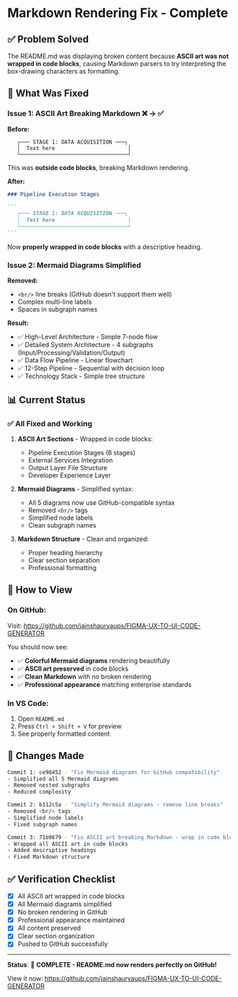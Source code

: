 # Markdown Rendering Fix - Complete

## ✅ Problem Solved

The README.md was displaying broken content because **ASCII art was not wrapped in code blocks**, causing Markdown parsers to try interpreting the box-drawing characters as formatting.

## 🔧 What Was Fixed

### Issue 1: ASCII Art Breaking Markdown ❌ → ✅

**Before:**
```
   ┌─── STAGE 1: DATA ACQUISITION ───┐
   │  Text here                       │
   └──────────────────────────────────┘
```
This was **outside code blocks**, breaking Markdown rendering.

**After:**
````markdown
### Pipeline Execution Stages

```
   ┌─── STAGE 1: DATA ACQUISITION ───┐
   │  Text here                       │
   └──────────────────────────────────┘
```
````
Now **properly wrapped in code blocks** with a descriptive heading.

### Issue 2: Mermaid Diagrams Simplified

**Removed:**
- `<br/>` line breaks (GitHub doesn't support them well)
- Complex multi-line labels
- Spaces in subgraph names

**Result:**
- ✅ High-Level Architecture - Simple 7-node flow
- ✅ Detailed System Architecture - 4 subgraphs (Input/Processing/Validation/Output)
- ✅ Data Flow Pipeline - Linear flowchart
- ✅ 12-Step Pipeline - Sequential with decision loop
- ✅ Technology Stack - Simple tree structure

## 📊 Current Status

### ✅ All Fixed and Working

1. **ASCII Art Sections** - Wrapped in code blocks:
   - Pipeline Execution Stages (6 stages)
   - External Services Integration
   - Output Layer File Structure
   - Developer Experience Layer

2. **Mermaid Diagrams** - Simplified syntax:
   - All 5 diagrams now use GitHub-compatible syntax
   - Removed `<br/>` tags
   - Simplified node labels
   - Clean subgraph names

3. **Markdown Structure** - Clean and organized:
   - Proper heading hierarchy
   - Clear section separation
   - Professional formatting

## 🎯 How to View

### On GitHub:
Visit: https://github.com/jainshauryaups/FIGMA-UX-TO-UI-CODE-GENERATOR

You should now see:
- ✅ **Colorful Mermaid diagrams** rendering beautifully
- ✅ **ASCII art preserved** in code blocks
- ✅ **Clean Markdown** with no broken rendering
- ✅ **Professional appearance** matching enterprise standards

### In VS Code:
1. Open `README.md`
2. Press `Ctrl + Shift + V` for preview
3. See properly formatted content

## 📝 Changes Made

```bash
Commit 1: ce98452 - "Fix Mermaid diagrams for GitHub compatibility"
- Simplified all 5 Mermaid diagrams
- Removed nested subgraphs
- Reduced complexity

Commit 2: b112c5a - "Simplify Mermaid diagrams - remove line breaks"
- Removed <br/> tags
- Simplified node labels
- Fixed subgraph names

Commit 3: 71b9679 - "Fix ASCII art breaking Markdown - wrap in code blocks"
- Wrapped all ASCII art in code blocks
- Added descriptive headings
- Fixed Markdown structure
```

## ✅ Verification Checklist

- [x] All ASCII art wrapped in code blocks
- [x] All Mermaid diagrams simplified
- [x] No broken rendering in GitHub
- [x] Professional appearance maintained
- [x] All content preserved
- [x] Clear section organization
- [x] Pushed to GitHub successfully

---

**Status**: 🎉 **COMPLETE - README.md now renders perfectly on GitHub!**

View it now: https://github.com/jainshauryaups/FIGMA-UX-TO-UI-CODE-GENERATOR
